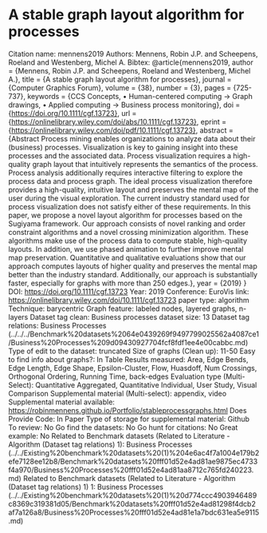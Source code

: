 # A stable graph layout algorithm for processes

Citation name: mennens2019
Authors: Mennens, Robin J.P. and Scheepens, Roeland and Westenberg, Michel A.
Bibtex: @article{mennens2019,
author = {Mennens, Robin J.P. and Scheepens, Roeland and Westenberg, Michel A.},
title = {A stable graph layout algorithm for processes},
journal = {Computer Graphics Forum},
volume = {38},
number = {3},
pages = {725-737},
keywords = {CCS Concepts, • Human-centered computing → Graph drawings, • Applied computing → Business process monitoring},
doi = {https://doi.org/10.1111/cgf.13723},
url = {https://onlinelibrary.wiley.com/doi/abs/10.1111/cgf.13723},
eprint = {https://onlinelibrary.wiley.com/doi/pdf/10.1111/cgf.13723},
abstract = {Abstract Process mining enables organizations to analyze data about their (business) processes. Visualization is key to gaining insight into these processes and the associated data. Process visualization requires a high-quality graph layout that intuitively represents the semantics of the process. Process analysis additionally requires interactive filtering to explore the process data and process graph. The ideal process visualization therefore provides a high-quality, intuitive layout and preserves the mental map of the user during the visual exploration. The current industry standard used for process visualization does not satisfy either of these requirements. In this paper, we propose a novel layout algorithm for processes based on the Sugiyama framework. Our approach consists of novel ranking and order constraint algorithms and a novel crossing minimization algorithm. These algorithms make use of the process data to compute stable, high-quality layouts. In addition, we use phased animation to further improve mental map preservation. Quantitative and qualitative evaluations show that our approach computes layouts of higher quality and preserves the mental map better than the industry standard. Additionally, our approach is substantially faster, especially for graphs with more than 250 edges.},
year = {2019}
}
DOI: https://doi.org/10.1111/cgf.13723
Year: 2019
Conference: EuroVis
link: https://onlinelibrary.wiley.com/doi/10.1111/cgf.13723
paper type: algorithm
Technique: barycentric
Graph feature: labeled nodes, layered graphs, n-layers
Dataset tag clean: Business processes
dataset size: 13
Dataset tag relations: Business Processes (../../../Benchmark%20datasets%2064e0439269f9497799025562a4087ce1/Business%20Processes%209d09430927704fcf8fdf1ee4e00cabbc.md)
Type of edit to the dataset: truncated
Size of graphs (Clean up): 11-50
Easy to find info about graphs?: In Table
Results measured: Area, Edge Bends, Edge Length, Edge Shape, Epsilon-Cluster, Flow, Huasdoff, Num Crossings, Orthogonal Ordering, Running Time, back-edges
Evaluation type (Multi-Select): Quantitative Aggregated, Quantitative Individual, User Study, Visual Comparison
Supplemental material (Multi-select): appendix, video
Supplemental material available: https://robinmennens.github.io/Portfolio/stableprocessgraphs.html
Does Provide Code: In Paper
Type of storage for supplemental material: Github
To review: No
Go find the datasets: No
Go hunt for citations: No
Great example: No
Related to Benchmark datasets (Related to Literature - Algorithm (Dataset tag relations) 1): Business Processes (../../Existing%20benchmark%20datasets%20(1)%204e6ac4f7a1004e179b2efe7128ee12b8/Benchmark%20datasets%20fff01d52e4ad81ae9875ec4733f4a970/Business%20Processes%20fff01d52e4ad81aa8712c765fd240223.md)
Related to Benchmark datasets (Related to Literature - Algorithm (Dataset tag relations) 1) 1: Business Processes (../../Existing%20benchmark%20datasets%20(1)%20d774ccc4903946489c8369c319381d05/Benchmark%20datasets%20fff01d52e4ad81298f4dcb2af7a126a8/Business%20Processes%20fff01d52e4ad81e1a7bdc631ea5e9115.md)